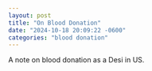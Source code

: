```yaml
---
layout: post
title: "On Blood Donation"
date: "2024-10-18 20:09:22 -0600"
categories: "blood donation"
---
```


A note on blood donation as a Desi in US.
